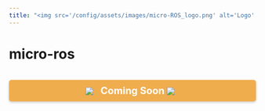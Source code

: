 ```yaml
---
title: "<img src='/config/assets/images/micro-ROS_logo.png' alt='Logo' style='height: 12px; vertical-align: botom; transform: translateY(0px);'> micro-ROS"
---
```


# micro-ros

<br>
<div style="background-color:#f0ad4e; color:#ffffff; padding:10px; text-align:center; font-size:20px; font-weight:bold; border-radius:5px; box-shadow: 0px 2px 5px rgba(0, 0, 0, 0.2);">
    <img src="https://img.icons8.com/ios-filled/50/000000/under-construction.png" style="vertical-align: middle; margin-right: 10px; background-color: transparent;">
    Coming Soon
    <img src="https://img.icons8.com/ios-filled/50/000000/under-construction.png" style="vertical-align: middle; margin-right: 10px; background-color: transparent;">
</div>
<br>